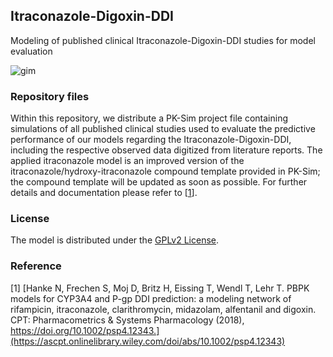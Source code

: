 ## Itraconazole-Digoxin-DDI
Modeling of published clinical Itraconazole-Digoxin-DDI studies for model evaluation 

![gim](https://github.com/Open-Systems-Pharmacology/Itraconazole-Digoxin-DDI/blob/master/Itraconazole-Digoxin-DDI.png)

### Repository files
Within this repository, we distribute a PK-Sim project file containing simulations of all published clinical studies used to evaluate the predictive performance of our models regarding the Itraconazole-Digoxin-DDI, including the respective observed data digitized from literature reports. The applied itraconazole model is an improved version of the itraconazole/hydroxy-itraconazole compound template provided in PK-Sim; the compound template will be updated as soon as possible. For further details and documentation please refer to [[1](#reference)]. 

### License
The model is distributed under the [GPLv2 License](https://github.com/Open-Systems-Pharmacology/Suite/blob/develop/LICENSE). 

### Reference
[1] [Hanke N, Frechen S, Moj D, Britz H, Eissing T, Wendl T, Lehr T. PBPK models for CYP3A4 and P-gp DDI prediction: a modeling network of rifampicin, itraconazole, clarithromycin, midazolam, alfentanil and digoxin. CPT: Pharmacometrics & Systems Pharmacology (2018), https://doi.org/10.1002/psp4.12343.](https://ascpt.onlinelibrary.wiley.com/doi/abs/10.1002/psp4.12343) 
